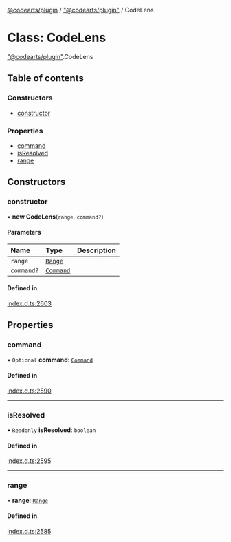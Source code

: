 [@codearts/plugin](../README.md) / ["@codearts/plugin"](../modules/_codearts_plugin_.md) / CodeLens

# Class: CodeLens

["@codearts/plugin"](../modules/_codearts_plugin_.md).CodeLens

## Table of contents

### Constructors

- [constructor](codearts_plugin_.CodeLens.md#constructor)

### Properties

- [command](codearts_plugin_.CodeLens.md#command)
- [isResolved](codearts_plugin_.CodeLens.md#isresolved)
- [range](codearts_plugin_.CodeLens.md#range)

## Constructors

### constructor

• **new CodeLens**(`range`, `command?`)

#### Parameters

| Name | Type | Description |
| :------ | :------ | :------ |
| `range` | [`Range`](codearts_plugin_.Range.md) |  |
| `command?` | [`Command`](../interfaces/codearts_plugin_.Command.md) |  |

#### Defined in

[index.d.ts:2603](https://github.com/huaweicloud/cloudide-plugin-api/blob/a4193a8/index.d.ts#L2603)

## Properties

### command

• `Optional` **command**: [`Command`](../interfaces/codearts_plugin_.Command.md)

#### Defined in

[index.d.ts:2590](https://github.com/huaweicloud/cloudide-plugin-api/blob/a4193a8/index.d.ts#L2590)

___

### isResolved

• `Readonly` **isResolved**: `boolean`

#### Defined in

[index.d.ts:2595](https://github.com/huaweicloud/cloudide-plugin-api/blob/a4193a8/index.d.ts#L2595)

___

### range

• **range**: [`Range`](codearts_plugin_.Range.md)

#### Defined in

[index.d.ts:2585](https://github.com/huaweicloud/cloudide-plugin-api/blob/a4193a8/index.d.ts#L2585)
